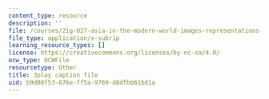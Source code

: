 ```yaml
---
content_type: resource
description: ''
file: /courses/21g-027-asia-in-the-modern-world-images-representations-fall-2016/b9d08f53876eff5a9769d8dfbb61bd1a_1801225.srt
file_type: application/x-subrip
learning_resource_types: []
license: https://creativecommons.org/licenses/by-nc-sa/4.0/
ocw_type: OCWFile
resourcetype: Other
title: 3play caption file
uid: b9d08f53-876e-ff5a-9769-d8dfbb61bd1a
---
```

